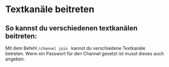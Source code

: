 # Textkanäle beitreten

## So kannst du verschiedenen textkanälen beitreten:

<deflist>
<def title="Textkanäle beitreten">
Mit dem Befehl <code>/channel join <Channel></code> kannst du verschiedene Textkanäle betreten. Wenn ein Passwort für den Channel gesetzt ist musst dieses auch angeben. 
</def>
</deflist>
